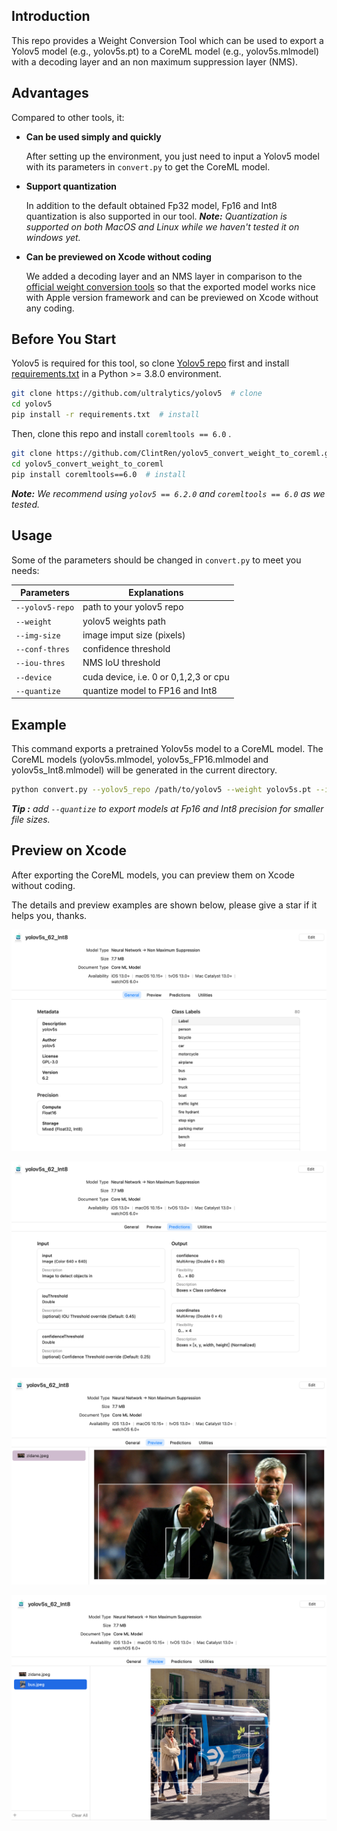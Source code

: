 ## Introduction

This repo provides a Weight Conversion Tool which can be used to export a Yolov5 model (e.g., yolov5s.pt) to a CoreML model (e.g., yolov5s.mlmodel) with a decoding layer and an non maximum suppression layer (NMS).



## Advantages

Compared to other tools, it:

- **Can be used simply and quickly**

  After setting up the environment, you just need to input a Yolov5 model with its parameters in `convert.py`  to get the CoreML model.

- **Support quantization**

  In addition to the default obtained Fp32 model, Fp16 and Int8 quantization is also supported in our tool. 
  ***Note:*** *Quantization is supported on both MacOS and Linux while we haven't tested it on windows yet.*
  
- **Can be previewed on Xcode without coding**

  We added a decoding layer and an NMS layer in comparison to the [official weight conversion tools](https://github.com/ultralytics/yolov5/issues/251) so that the exported model works nice with Apple version framework and can be previewed on Xcode without any coding.

  

## Before You Start

Yolov5 is required for this tool, so clone [Yolov5 repo](https://github.com/ultralytics/yolov5) first and install [requirements.txt](https://github.com/ultralytics/yolov5/blob/master/requirements.txt) in a Python >= 3.8.0 environment. 

```bash
git clone https://github.com/ultralytics/yolov5  # clone
cd yolov5
pip install -r requirements.txt  # install
```

Then, clone this repo and install `coremltools == 6.0` .

```bash
git clone https://github.com/ClintRen/yolov5_convert_weight_to_coreml.git # clone
cd yolov5_convert_weight_to_coreml
pip install coremltools==6.0  # install
```

***Note:*** *We recommend using `yolov5 == 6.2.0` and `coremltools == 6.0` as we tested.* 



## Usage

Some of the parameters should be changed in `convert.py` to meet you needs:

| Parameters      | Explanations                          |
| --------------- | ------------------------------------- |
| `--yolov5-repo` | path to your yolov5 repo              |
| `--weight`      | yolov5 weights path                   |
| `--img-size`    | image imput size (pixels)             |
| `--conf-thres`  | confidence threshold                  |
| `--iou-thres`   | NMS IoU threshold                     |
| `--device`      | cuda device, i.e. 0 or 0,1,2,3 or cpu |
| `--quantize`    | quantize model to FP16 and Int8       |



## Example
This command exports a pretrained Yolov5s model to a CoreML model.  The CoreML models (yolov5s.mlmodel, yolov5s_FP16.mlmodel and yolov5s_Int8.mlmodel) will be generated in the current directory.

```bash
python convert.py --yolov5_repo /path/to/yolov5 --weight yolov5s.pt --img-size 640 --quantize
```

***Tip :** add `--quantize` to export models at Fp16 and Int8 precision for smaller file sizes.*



## Preview on Xcode

After exporting the CoreML models, you can preview them on Xcode without coding. 

The details and preview examples are shown below, please give a star if it helps you, thanks. 

![general](pictures/general.png)

![predictions](pictures/predictions.png)

![markdown picture](pictures/zidane_res_Int8.png)

![markdown picture](pictures/bus_res_Int8.png)

